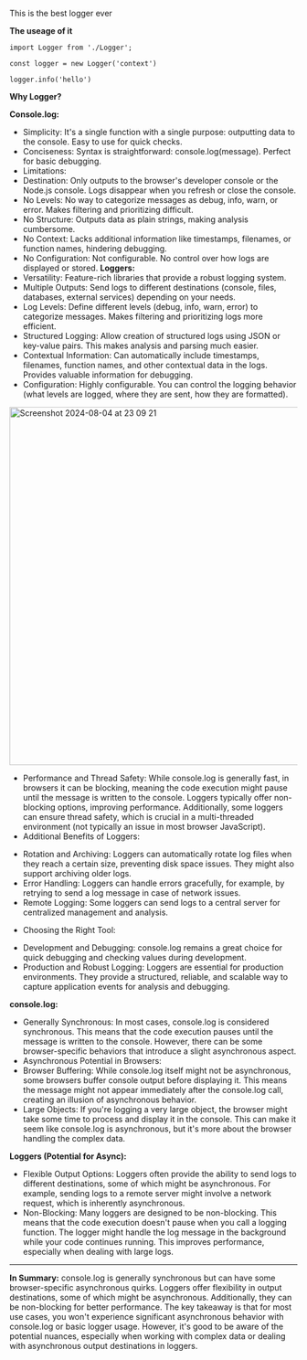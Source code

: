 This is the best logger ever

**The useage of it**

```
import Logger from './Logger';

const logger = new Logger('context')

logger.info('hello')

```

**Why Logger?**

**Console.log:**
- Simplicity: It's a single function with a single purpose: outputting data to the console. Easy to use for quick checks.
- Conciseness: Syntax is straightforward: console.log(message). Perfect for basic debugging.
- Limitations:
- Destination: Only outputs to the browser's developer console or the Node.js console. Logs disappear when you refresh or close the console.
- No Levels: No way to categorize messages as debug, info, warn, or error. Makes filtering and prioritizing difficult.
- No Structure: Outputs data as plain strings, making analysis cumbersome.
- No Context: Lacks additional information like timestamps, filenames, or function names, hindering debugging.
- No Configuration: Not configurable. No control over how logs are displayed or stored.
**Loggers:**
- Versatility: Feature-rich libraries that provide a robust logging system.
- Multiple Outputs: Send logs to different destinations (console, files, databases, external services) depending on your needs.
- Log Levels: Define different levels (debug, info, warn, error) to categorize messages. Makes filtering and prioritizing logs more efficient.
- Structured Logging: Allow creation of structured logs using JSON or key-value pairs. This makes analysis and parsing much easier.
- Contextual Information: Can automatically include timestamps, filenames, function names, and other contextual data in the logs. Provides valuable information for debugging.
- Configuration: Highly configurable. You can control the logging behavior (what levels are logged, where they are sent, how they are formatted).

<img width="627" alt="Screenshot 2024-08-04 at 23 09 21" src="https://github.com/user-attachments/assets/e9a7e8f6-33ad-4ac6-be8a-38babd26a1a0">

* Performance and Thread Safety: While console.log is generally fast, in browsers it can be blocking, meaning the code execution might pause until the message is written to the console. Loggers typically offer non-blocking options, improving performance. Additionally, some loggers can ensure thread safety, which is crucial in a multi-threaded environment (not typically an issue in most browser JavaScript).
* Additional Benefits of Loggers:
- Rotation and Archiving: Loggers can automatically rotate log files when they reach a certain size, preventing disk space issues. They might also support archiving older logs.
- Error Handling: Loggers can handle errors gracefully, for example, by retrying to send a log message in case of network issues.
- Remote Logging: Some loggers can send logs to a central server for centralized management and analysis.
* Choosing the Right Tool:
- Development and Debugging: console.log remains a great choice for quick debugging and checking values during development.
- Production and Robust Logging: Loggers are essential for production environments. They provide a structured, reliable, and scalable way to capture application events for analysis and debugging.

**console.log:**
- Generally Synchronous: In most cases, console.log is considered synchronous. This means that the code execution pauses until the message is written to the console. However, there can be some browser-specific behaviors that introduce a slight asynchronous aspect.
- Asynchronous Potential in Browsers:
- Browser Buffering: While console.log itself might not be asynchronous, some browsers buffer console output before displaying it. This means the message might not appear immediately after the console.log call, creating an illusion of asynchronous behavior.
- Large Objects: If you're logging a very large object, the browser might take some time to process and display it in the console. This can make it seem like console.log is asynchronous, but it's more about the browser handling the complex data.

**Loggers (Potential for Async):**
- Flexible Output Options: Loggers often provide the ability to send logs to different destinations, some of which might be asynchronous. For example, sending logs to a remote server might involve a network request, which is inherently asynchronous.
- Non-Blocking: Many loggers are designed to be non-blocking. This means that the code execution doesn't pause when you call a logging function. The logger might handle the log message in the background while your code continues running. This improves performance, especially when dealing with large logs.

-----

**In Summary:**
console.log is generally synchronous but can have some browser-specific asynchronous quirks.
Loggers offer flexibility in output destinations, some of which might be asynchronous. Additionally, they can be non-blocking for better performance.
The key takeaway is that for most use cases, you won't experience significant asynchronous behavior with console.log or basic logger usage. However, it's good to be aware of the potential nuances, especially when working with complex data or dealing with asynchronous output destinations in loggers.
